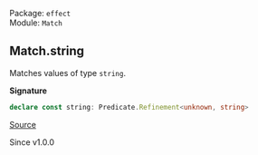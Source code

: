 Package: `effect`<br />
Module: `Match`<br />

## Match.string

Matches values of type `string`.

**Signature**

```ts
declare const string: Predicate.Refinement<unknown, string>
```

[Source](https://github.com/Effect-TS/effect/tree/main/packages/effect/src/Match.ts#L956)

Since v1.0.0